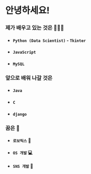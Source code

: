 # 안녕하세요!

### 제가 배우고 있는 것은 🧑🏻‍💻
- #### `Python (Data Scientist)`  - `Tkinter`
- #### `JavaScript`
- #### `MySQL`


### 앞으로 배워 나갈 것은
- #### `Java`
- #### `C`
- #### `django`


### 꿈은 🤔
- #### `로보틱스` 🤖
- #### `OS 개발` 💻
- #### `SNS 개발` 📱
